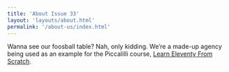 ```yaml
---
title: 'About Issue 33'
layout: 'layouts/about.html'
permalink: '/about-us/index.html'
---
```


Wanna see our foosball table? Nah, only kidding. We’re a made-up agency being used as an example for the Piccalilli course, [Learn Eleventy From Scratch](https://piccalil.li/course/learn-eleventy-from-scratch/).